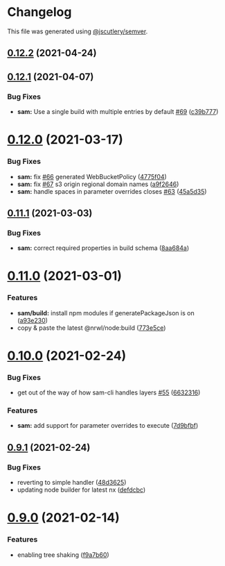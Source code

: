 # Changelog

This file was generated using [@jscutlery/semver](https://github.com/jscutlery/semver).

## [0.12.2](https://github.com/studds/nx-aws/compare/v0.12.1...v0.12.2) (2021-04-24)



## [0.12.1](https://github.com/studds/nx-aws/compare/v0.12.0...v0.12.1) (2021-04-07)


### Bug Fixes

* **sam:** Use a single build with multiple entries by default [#69](https://github.com/studds/nx-aws/issues/69) ([c39b777](https://github.com/studds/nx-aws/commit/c39b7775e04868a42318c74b5980e9e1bd5e59d4))



# [0.12.0](https://github.com/studds/nx-aws/compare/v0.11.1...v0.12.0) (2021-03-17)


### Bug Fixes

* **sam:** fix [#66](https://github.com/studds/nx-aws/issues/66) generated WebBucketPolicy ([4775f04](https://github.com/studds/nx-aws/commit/4775f04ddc372cd3cb46d4043d511a7cbc46f458))
* **sam:** fix [#67](https://github.com/studds/nx-aws/issues/67) s3 origin regional domain names ([a9f2646](https://github.com/studds/nx-aws/commit/a9f26469693f1a02e0974af15be8053c7da89509))
* **sam:** handle spaces in parameter overrides closes [#63](https://github.com/studds/nx-aws/issues/63) ([45a5d35](https://github.com/studds/nx-aws/commit/45a5d3556755e0b61e9639a0744260f3b2f8a486))



## [0.11.1](https://github.com/studds/nx-aws/compare/v0.11.0...v0.11.1) (2021-03-03)


### Bug Fixes

* **sam:** correct required properties in build schema ([8aa684a](https://github.com/studds/nx-aws/commit/8aa684a5e154d5eb5198bfa79f8c90e165845e52))



# [0.11.0](https://github.com/studds/nx-aws/compare/v0.10.0...v0.11.0) (2021-03-01)


### Features

* **sam/build:** install npm modules if generatePackageJson is on ([a93e230](https://github.com/studds/nx-aws/commit/a93e23066e7c1fae58ad840565cf727b58ee8647))
* copy & paste the latest @nrwl/node:build ([773e5ce](https://github.com/studds/nx-aws/commit/773e5ce1085c25d64b6fb62b8ad2a40dc40a59a9))



# [0.10.0](https://github.com/studds/nx-aws/compare/v0.9.1...v0.10.0) (2021-02-24)


### Bug Fixes

* get out of the way of how sam-cli handles layers [#55](https://github.com/studds/nx-aws/issues/55) ([6632316](https://github.com/studds/nx-aws/commit/6632316ad0283b5aeffa80912b083e0d3b66ef24))


### Features

* **sam:** add support for parameter overrides to execute ([7d9bfbf](https://github.com/studds/nx-aws/commit/7d9bfbf7441b48b26441589e7038e25fb71c7274))



## [0.9.1](https://github.com/studds/nx-aws/compare/v0.9.0...v0.9.1) (2021-02-24)


### Bug Fixes

* reverting to simple handler ([48d3625](https://github.com/studds/nx-aws/commit/48d36251988053fe9982f0fad08d3883ffcf80f8))
* updating node builder for latest nx ([defdcbc](https://github.com/studds/nx-aws/commit/defdcbcb3b02b4f4a9995de2094f8dfae0b9ed45))



# [0.9.0](https://github.com/studds/nx-aws/compare/v0.8.3...v0.9.0) (2021-02-14)


### Features

* enabling tree shaking ([f9a7b60](https://github.com/studds/nx-aws/commit/f9a7b605e78425f1a1c7b9dbc017fbfdc56fd6d2))
